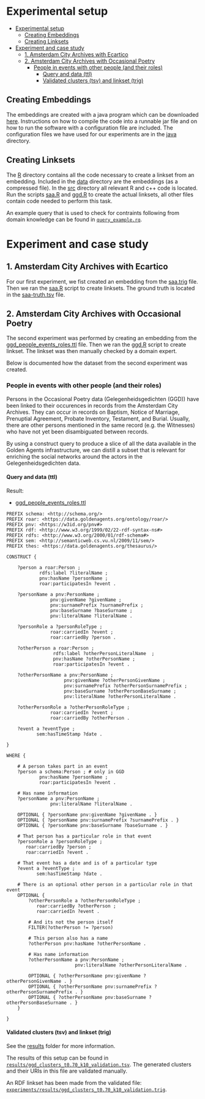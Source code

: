 # Experimental setup

- [Experimental setup](#experimental-setup)
  - [Creating Embeddings](#creating-embeddings)
  - [Creating Linksets](#creating-linksets)
- [Experiment and case study](#experiment-and-case-study)
  - [1. Amsterdam City Archives with Ecartico](#1-amsterdam-city-archives-with-ecartico)
  - [2. Amsterdam City Archives with Occasional Poetry](#2-amsterdam-city-archives-with-occasional-poetry)
    - [People in events with other people (and their roles)](#people-in-events-with-other-people-and-their-roles)
      - [Query and data (ttl)](#query-and-data-ttl)
      - [Validated clusters (tsv) and linkset (trig)](#validated-clusters-tsv-and-linkset-trig)

## Creating Embeddings

The embeddings are created with a java program which can be downloaded [here](https://github.com/Jurian/graph-embeddings). Instructions on how to compile the code into a runnable jar file and on how to run the software with a configuration file are included. The configuration files we have used for our experiments are in the [java](java) directory.

## Creating Linksets

The [R](R) directory contains all the code necessary to create a linkset from an embedding. Included in the [data](R/data) directory are the embeddings (as a compressed file). In the [src](R/src) directory all relevant R and c++ code is located. Run the scripts [saa.R](R/src/saa.R) and [ggd.R](R/src/ggd.R) to create the actual linksets, all other files contain code needed to perform this task.

An example query that is used to check for contraints following from domain knowledge can be found in [`query_example.rq`](query_example.rq).

# Experiment and case study 

## 1. Amsterdam City Archives with Ecartico 

For our first experiment, we fist created an embedding from the [saa.trig](saa.trig) file. Then we ran the [saa.R](R/src/saa.R) script to create linksets. The ground truth is located in the [saa-truth.tsv](R/data/saa-truth.tsv) file.

## 2. Amsterdam City Archives with Occasional Poetry

The second experiment was performed by creating an embedding from the [ggd_people_events_roles.ttl](ggd_people_events_roles.ttl) file. Then we ran the [ggd.R](R/src/ggd.R) script to create linkset. The linkset was then manually checked by a domain expert. 

Below is documented how the dataset from the second experiment was created.

### People in events with other people (and their roles)

Persons in the Occasional Poetry data (Gelegenheidsgedichten (GGD)) have been linked to their occurences in records from the Amsterdam City Archives. They can occur in records on Baptism, Notice of Marriage, Prenuptial Agreement, Probate Inventory, Testament, and Burial. Usually, there are other persons mentioned in the same record (e.g. the Witnesses) who have not yet been disambiguated between records. 

By using a construct query to produce a slice of all the data available in the Golden Agents infrastructure, we can distill a subset that is relevant for enriching the social networks around the actors in the Gelegenheidsgedichten data. 

#### Query and data (ttl)

Result: 
* [ggd_people_events_roles.ttl](ggd_people_events_roles.ttl)

```sparql
PREFIX schema: <http://schema.org/>
PREFIX roar: <https://data.goldenagents.org/ontology/roar/>
PREFIX pnv: <https://w3id.org/pnv#>
PREFIX rdf: <http://www.w3.org/1999/02/22-rdf-syntax-ns#>
PREFIX rdfs: <http://www.w3.org/2000/01/rdf-schema#>
PREFIX sem: <http://semanticweb.cs.vu.nl/2009/11/sem/>
PREFIX thes: <https://data.goldenagents.org/thesaurus/>

CONSTRUCT {
    
    ?person a roar:Person ;
            rdfs:label ?literalName ;
            pnv:hasName ?personName ;
            roar:participatesIn ?event .
    
    ?personName a pnv:PersonName ;
                pnv:givenName ?givenName ;
                pnv:surnamePrefix ?surnamePrefix ;
                pnv:baseSurname ?baseSurname ;
                pnv:literalName ?literalName .
    
    ?personRole a ?personRoleType ;
                roar:carriedIn ?event ;
                roar:carriedBy ?person .
    
    ?otherPerson a roar:Person ;
                 rdfs:label ?otherPersonLiteralName  ;
                 pnv:hasName ?otherPersonName ; 
                 roar:participatesIn ?event .    
    
    ?otherPersonName a pnv:PersonName ;
                     pnv:givenName ?otherPersonGivenName ;
                     pnv:surnamePrefix ?otherPersonSurnamePrefix ;
                     pnv:baseSurname ?otherPersonBaseSurname ;
                     pnv:literalName ?otherPersonLiteralName .
    
    ?otherPersonRole a ?otherPersonRoleType ;
                roar:carriedIn ?event ;
                roar:carriedBy ?otherPerson .
    
    ?event a ?eventType ;
           sem:hasTimeStamp ?date .
    
}

WHERE {
    
    # A person takes part in an event
    ?person a schema:Person ; # only in GGD
            pnv:hasName ?personName ;
            roar:participatesIn ?event .
    
    # Has name information
    ?personName a pnv:PersonName ;
                pnv:literalName ?literalName .
    
    OPTIONAL { ?personName pnv:givenName ?givenName . }
    OPTIONAL { ?personName pnv:surnamePrefix ?surnamePrefix . }
    OPTIONAL { ?personName pnv:baseSurname ?baseSurname . }
    
    # That person has a particular role in that event
    ?personRole a ?personRoleType ;
       roar:carriedBy ?person ;
       roar:carriedIn ?event .
    
    # That event has a date and is of a particular type
    ?event a ?eventType ;
           sem:hasTimeStamp ?date .
 
    # There is an optional other person in a particular role in that event
    OPTIONAL {
        ?otherPersonRole a ?otherPersonRoleType ;
           roar:carriedBy ?otherPerson ;
           roar:carriedIn ?event .

        # And its not the person itself
        FILTER(?otherPerson != ?person)

        # This person also has a name
        ?otherPerson pnv:hasName ?otherPersonName .

        # Has name information
        ?otherPersonName a pnv:PersonName ;
                         pnv:literalName ?otherPersonLiteralName .

        OPTIONAL { ?otherPersonName pnv:givenName ?otherPersonGivenName . }
        OPTIONAL { ?otherPersonName pnv:surnamePrefix ?otherPersonSurnamePrefix . }
        OPTIONAL { ?otherPersonName pnv:baseSurname ?otherPersonBaseSurname . }
    }
    
}
```

#### Validated clusters (tsv) and linkset (trig)

See the [results](results/) folder for more information. 

The results of this setup can be found in [`results/ggd_clusters_t0.70_k10_validation.tsv`](results/ggd_clusters_t0.70_k10_validation.tsv). The generated clusters and their URIs in this file are validated manually. 

An RDF linkset has been made from the validated file: [`experiments/results/ggd_clusters_t0.70_k10_validation.trig`](results/ggd_clusters_t0.70_k10_validation.trig).


